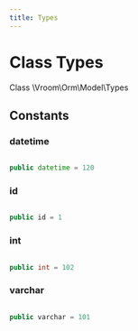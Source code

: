 ```yaml
---
title: Types
---
```


# Class Types

Class \Vroom\Orm\Model\Types







## Constants

### datetime

```php

public datetime = 120

```





### id

```php

public id = 1

```





### int

```php

public int = 102

```





### varchar

```php

public varchar = 101

```








